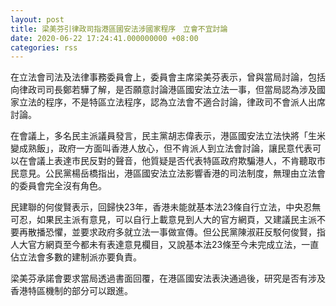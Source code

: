 ```yaml
---
layout: post
title: 梁美芬引律政司指港區國安法涉國家程序　立會不宜討論
date: 2020-06-22 17:24:41.000000000 +08:00
categories: rss
---
```


在立法會司法及法律事務委員會上，委員會主席梁美芬表示，曾與當局討論，包括向律政司司長鄭若驊了解，是否願意討論港區國安法立法一事，但當局認為涉及國家立法的程序，不是特區立法程序，認為立法會不適合討論，律政司不會派人出席討論。

在會議上，多名民主派議員發言，民主黨胡志偉表示，港區國安法立法快將「生米變成熟飯」，政府一方面叫香港人放心，但不肯派人到立法會討論，讓民意代表可以在會議上表達市民反對的聲音，他質疑是否代表特區政府欺騙港人，不肯聽取市民意見。公民黨楊岳橋指出，港區國安法立法影響香港的司法制度，無理由立法會的委員會完全沒有角色。

民建聯的何俊賢表示，回歸快23年，香港未能就基本法23條自行立法，中央忍無可忍，如果民主派有意見，可以自行上載意見到人大的官方網頁，又建議民主派不要再散播恐懼，並要求政府多就立法一事做宣傳。但公民黨陳淑莊反駁何俊賢，指人大官方網頁至今都未有表達意見欄目，又說基本法23條至今未完成立法，一直佔立法會多數的建制派亦要負責。

梁美芬承諾會要求當局透過書面回覆，在港區國安法表決通過後，研究是否有涉及香港特區機制的部分可以跟進。
